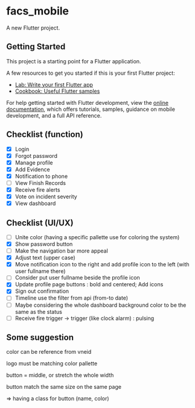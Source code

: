 # facs_mobile

A new Flutter project.

## Getting Started

This project is a starting point for a Flutter application.

A few resources to get you started if this is your first Flutter project:

- [Lab: Write your first Flutter app](https://docs.flutter.dev/get-started/codelab)
- [Cookbook: Useful Flutter samples](https://docs.flutter.dev/cookbook)

For help getting started with Flutter development, view the
[online documentation](https://docs.flutter.dev/), which offers tutorials,
samples, guidance on mobile development, and a full API reference.

## Checklist (function)
 - [X] Login
 - [X] Forgot password
 - [X] Manage profile
 - [X] Add Evidence
 - [X] Notification to phone
 - [ ] View Finish Records
 - [X] Receive fire alerts
 - [X] Vote on incident severity
 - [X] View dashboard

## Checklist (UI/UX)
 - [ ] Unite color (having a specific pallette use for coloring the system)
 - [X] Show password button
 - [ ] Make the navigation bar more appeal
 - [X] Adjust text (upper case)
 - [X] Move notification icon to the right and add profile icon to the left (with user fullname there)
 - [ ] Consider put user fullname beside the profile icon
 - [X] Update profile page buttons : bold and centered; Add icons
 - [X] Sign out confirmation
 - [ ] Timeline use the filter from api (from-to date)
 - [ ] Maybe considering the whole dashboard background color to be the same as the status
 - [ ] Receive fire trigger -> trigger (like clock alarm) : pulsing

## Some suggestion
color can be reference from vneid

logo must be matching color pallette

button = middle, or stretch the whole width

button match the same size on the same page 

=> having a class for button (name, color)